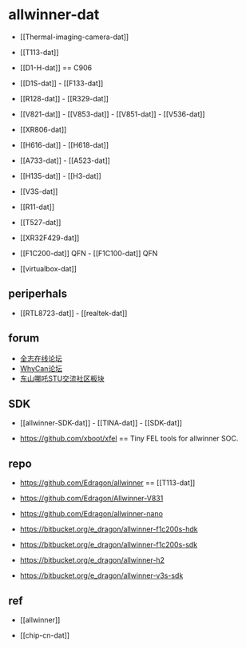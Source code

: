 
# allwinner-dat


- [[Thermal-imaging-camera-dat]]

- [[T113-dat]]



- [[D1-H-dat]] == C906 

- [[D1S-dat]] - [[F133-dat]]

- [[R128-dat]] - [[R329-dat]] 

- [[V821-dat]] - [[V853-dat]] - [[V851-dat]] - [[V536-dat]]
  
- [[XR806-dat]]

- [[H616-dat]] - [[H618-dat]] 

- [[A733-dat]] - [[A523-dat]]

- [[H135-dat]] - [[H3-dat]]

- [[V3S-dat]]

- [[R11-dat]]

- [[T527-dat]]

- [[XR32F429-dat]]

- [[F1C200-dat]] QFN - [[F1C100-dat]] QFN 

- [[virtualbox-dat]]

## periperhals 

- [[RTL8723-dat]] - [[realtek-dat]]


## forum 

- [全志在线论坛](https://bbs.aw-ol.com/)
- [WhyCan论坛](https://whycan.com/)
- [东山哪吒STU交流社区板块](https://forums.100ask.net/c/rv64/)


## SDK 

- [[allwinner-SDK-dat]] - [[TINA-dat]] - [[SDK-dat]]

- https://github.com/xboot/xfel == Tiny FEL tools for allwinner SOC.



## repo 


- https://github.com/Edragon/allwinner == [[T113-dat]]
- https://github.com/Edragon/Allwinner-V831
- https://github.com/Edragon/allwinner-nano

- https://bitbucket.org/e_dragon/allwinner-f1c200s-hdk
- https://bitbucket.org/e_dragon/allwinner-f1c200s-sdk
- https://bitbucket.org/e_dragon/allwinner-h2
- https://bitbucket.org/e_dragon/allwinner-v3s-sdk



## ref 

- [[allwinner]]

- [[chip-cn-dat]]